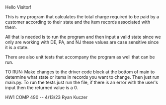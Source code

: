 Hello Visitor!

This is my program that calculates the total charge required to be paid by a customer according to
their state and the item records associated with them. 

All that is needed is to run the program and then input a valid state since we only are working with 
DE, PA, and NJ these values are case sensitive since it is a state. 

There are also unit tests that accompany the program as well that can be run. 

TO RUN: Make changes to the driver code block at the bottom of main to determine what state or items in records you want to change.
Then just run main.py. To run the tests just run the file, if there is an error with the user's input then the returned value is a 0. 

HW1 COMP 490 -- 4/13/23
Ryan Kuczer